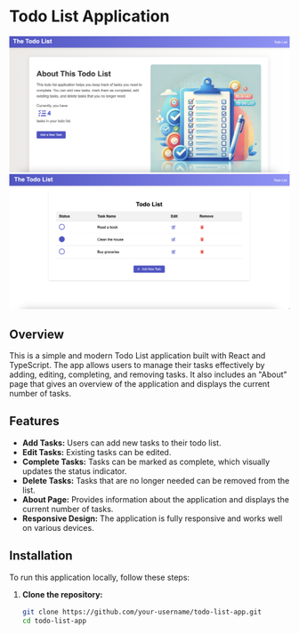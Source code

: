 # Todo List Application

![Todo List Screenshot](./src/assets/page-about.png)
![Todo List Screenshot](./src/assets/todolist.png)

## Overview

This is a simple and modern Todo List application built with React and TypeScript. The app allows users to manage their tasks effectively by adding, editing, completing, and removing tasks. It also includes an "About" page that gives an overview of the application and displays the current number of tasks.

## Features

- **Add Tasks:** Users can add new tasks to their todo list.
- **Edit Tasks:** Existing tasks can be edited.
- **Complete Tasks:** Tasks can be marked as complete, which visually updates the status indicator.
- **Delete Tasks:** Tasks that are no longer needed can be removed from the list.
- **About Page:** Provides information about the application and displays the current number of tasks.
- **Responsive Design:** The application is fully responsive and works well on various devices.

## Installation

To run this application locally, follow these steps:

1. **Clone the repository:**

   ```bash
   git clone https://github.com/your-username/todo-list-app.git
   cd todo-list-app